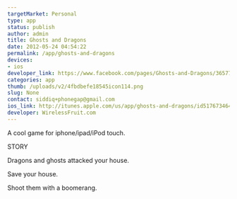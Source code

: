 ```yaml
--- 
targetMarket: Personal
type: app
status: publish
author: admin
title: Ghosts and Dragons
date: 2012-05-24 04:54:22
permalink: /app/ghosts-and-dragons
devices: 
- ios
developer_link: https://www.facebook.com/pages/Ghosts-and-Dragons/365777836816089
categories: app
thumb: /uploads/v2/4fbdbefe18545icon114.png
slug: None
contact: siddiq+phonegap@gmail.com
ios_link: http://itunes.apple.com/us/app/ghosts-and-dragons/id517673464
developer: WirelessFruit.com
---
```



A cool game for iphone/ipad/iPod touch.  

  

STORY  

Dragons and ghosts attacked your house.   

Save your house.   

Shoot them with a boomerang.
